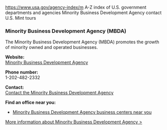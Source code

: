 

https://www.usa.gov/agency-index/m
A-Z index of U.S. government departments and agencies
Minority Business Development Agency contact
U.S. Mint tours

### Minority Business Development Agency (MBDA)  
The Minority Business Development Agency (MBDA) promotes the growth of minority owned and operated businesses.

**Website:**  
[Minority Business Development Agency](https://www.mbda.gov/)

**Phone number:**  
1-202-482-2332

**Contact:**  
[Contact the Minority Business Development Agency](https://www.mbda.gov/about-us/contact-us)

**Find an office near you:**  
* [Minority Business Development Agency business centers near you](https://www.mbda.gov/mbda-programs/business-centers)

[More information about Minority Business Development Agency >](https://www.usa.gov/agencies/minority-business-development-agency)
